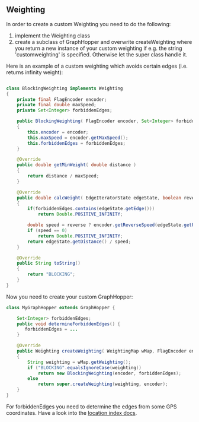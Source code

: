 ## Weighting

In order to create a custom Weighting you need to do the following:

 1. implement the Weighting class
 2. create a subclass of GraphHopper and overwrite createWeighting where you return a new instance of your custom weighting if e.g. the string 'customweighting' is specified. Otherwise let the super class handle it.

Here is an example of a custom weighting which avoids certain edges (i.e. returns infinity weight):

```java

class BlockingWeighting implements Weighting 
{
    private final FlagEncoder encoder;
    private final double maxSpeed;
    private Set<Integer> forbiddenEdges;

    public BlockingWeighting( FlagEncoder encoder, Set<Integer> forbiddenEdges)
    {
        this.encoder = encoder;
        this.maxSpeed = encoder.getMaxSpeed();
        this.forbiddenEdges = forbiddenEdges;
    }

    @Override
    public double getMinWeight( double distance )
    {
        return distance / maxSpeed;
    }

    @Override
    public double calcWeight( EdgeIteratorState edgeState, boolean reverse, int prevOrNextEdgeId )
    {
        if(forbiddenEdges.contains(edgeState.getEdge()))
            return Double.POSITIVE_INFINITY;

        double speed = reverse ? encoder.getReverseSpeed(edgeState.getFlags()) : encoder.getSpeed(edgeState.getFlags());
        if (speed == 0)
            return Double.POSITIVE_INFINITY;
        return edgeState.getDistance() / speed;
    }

    @Override
    public String toString()
    {
        return "BLOCKING";
    }
}
```

Now you need to create your custom GraphHopper:

```java
class MyGraphHopper extends GraphHopper {

    Set<Integer> forbiddenEdges;
    public void determineForbiddenEdges() {
       forbiddenEdges = ...
    }

    @Override
    public Weighting createWeighting( WeightingMap wMap, FlagEncoder encoder )
    {
        String weighting = wMap.getWeighting();
        if ("BLOCKING".equalsIgnoreCase(weighting))
            return new BlockingWeighting(encoder, forbiddenEdges);
        else
            return super.createWeighting(weighting, encoder);
    }
}
```

For forbiddenEdges you need to determine the edges from some GPS coordinates. 
Have a look into the [location index docs](./location-index.md).
